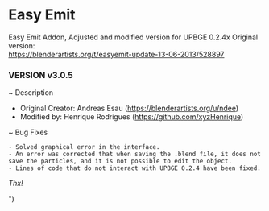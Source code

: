 # Easy Emit
Easy Emit Addon, Adjusted and modified version for UPBGE 0.2.4x
Original version:<br> https://blenderartists.org/t/easyemit-update-13-06-2013/528897

### VERSION v3.0.5

~ Description
- Original Creator: Andreas Esau (https://blenderartists.org/u/ndee)<br>
- Modified by: Henrique Rodrigues (https://github.com/xyzHenrique)

~ Bug Fixes

```
- Solved graphical error in the interface.
- An error was corrected that when saving the .blend file, it does not save the particles, and it is not possible to edit the object.
- Lines of code that do not interact with UPBGE 0.2.4 have been fixed.
```

_Thx!_

")

